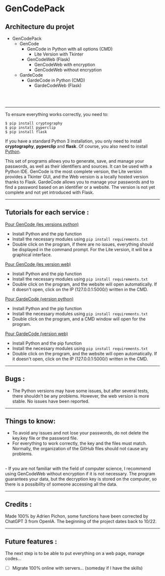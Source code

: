 # GenCodePack 

## Architecture du projet

- GenCodePack
    - GenCode
        - GenCode in Python with all options (CMD)
            - Lite Version with Tkinter
        - GenCodeWeb (Flask)
            - GenCodeWeb with encryption
            - GenCodeWeb without encryption
    - GardeCode
        - GardeCode in Python (CMD)
          - GardeCodeWeb (Flask)


<br><br>

---

To ensure everything works correctly, you need to:

    $ pip install cryptography
    $ pip install pyperclip
    $ pip install flask


If you have a standard Python 3 installation, you only need to install **cryptography**, **pyperclip** and **flask**. Of course, you also need to install [Python](python.org/downloads/).

This set of programs allows you to generate, save, and manage your passwords, as well as their identifiers and sources. It can be used with a Python IDE. GenCode is the most complete version, the Lite version provides a Tkinter GUI, and the Web version is a locally hosted version thanks to Flask. GardeCode allows you to manage your passwords and to find a password based on an identifier or a website. The version is not yet complete and not yet introduced with Flask.

---

## Tutorials for each service :

<u>Pour GenCode (les versions python)</u>

  - Install Python and the pip function
  - Install the necessary modules using ```pip install requirements.txt```
  - Double click on the program, if there are no issues, everything should be displayed in the command prompt. For the Lite version, it will be a graphical interface.

<u>Pour GenCode (les version web) </u>

  - Install Python and the pip function
  - Install the necessary modules using ```pip install requirements.txt```
  - Double click on the program, and the website will open automatically. If it doesn't open, click on the IP (127.0.0.1:5000/) written in the CMD.

<u>Pour GardeCode (version python)</u>

  - Install Python and the pip function
  - Install the necessary modules using ```pip install requirements.txt```
  - Double click on the program, and a CMD window will open for the program. 

<u>Pour GardeCode (version web)</u>
  - Install Python and the pip function
  - Install the necessary modules using ```pip install requirements.txt```
  - Double click on the program, and the website will open automatically. If it doesn't open, click on the IP (127.0.0.1:5000/) written in the CMD.
---

## Bugs :
- The Python versions may have some issues, but after several tests, there shouldn't be any problems. However, the web version is more stable. No issues have been reported.


---
## Things to know:


  - To avoid any issues and not lose your passwords, do not delete the key.key file or the password file.
  - For everything to work correctly, the key and the files must match. Normally, the organization of the GitHub files should not cause any problems.
  <br>
  - If you are not familiar with the field of computer science, I recommend using GenCodeWeb without encryption if it is not necessary. The program guarantees your data, but the decryption key is stored on the computer, so there is a possibility of someone accessing all the data.


---
## Credits :

Made 100% by Adrien Pichon, some functions have been corrected by ChatGPT 3 from OpenIA. The beginning of the project dates back to 10/22.

---
## Future features :

The next step is to be able to put everything on a web page, manage codes...
* [ ] Migrate 100% online with servers... (someday if I have the skills)


